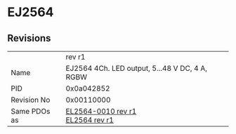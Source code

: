 # EJ2564

## Revisions
<table>
<tr>
<td></td>
<td>rev r1</td>
</tr>
<tr>
<td>Name</td>
<td>EJ2564 4Ch. LED output, 5...48 V DC, 4 A, RGBW</td>
</tr>
<tr>
<td>PID</td>
<td>0x0a042852</td>
</tr>
<tr>
<td>Revision No</td>
<td>0x00110000</td>
</tr>
<tr>
<td>Same PDOs as</td>
<td><a href="EL2564-0010.md">EL2564-0010 rev r1</a><br/><a href="EL2564.md">EL2564 rev r1</a></td>
</tr>
</table>

